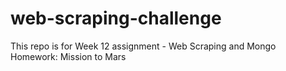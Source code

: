 # web-scraping-challenge
This repo is for Week 12 assignment - Web Scraping and Mongo Homework: Mission to Mars

